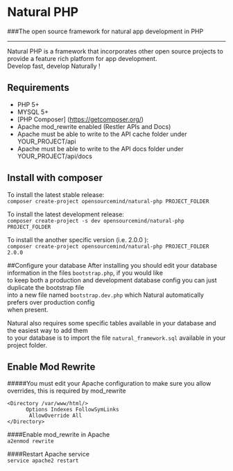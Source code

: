 # Natural PHP
###The open source framework for natural app development in PHP
***
Natural PHP is a framework that incorporates other open source projects
to provide a feature rich platform for app development.  
Develop fast, develop Naturally !

## Requirements
* PHP 5+
* MYSQL 5+
* [PHP Composer] (https://getcomposer.org/)
* Apache mod_rewrite enabled (Restler APIs and Docs)
* Apache must be able to write to the API cache folder under YOUR_PROJECT/api
* Apache must be able to write to the API docs folder under YOUR_PROJECT/api/docs

## Install with composer
To install the latest stable release:  
`composer create-project opensourcemind/natural-php PROJECT_FOLDER`

To install the latest development release:  
`composer create-project -s dev opensourcemind/natural-php PROJECT_FOLDER`

To install the another specific version (i.e. 2.0.0 ):  
`composer create-project opensourcemind/natural-php PROJECT_FOLDER 2.0.0`

##Configure your database
After installing you should edit your database information in the files `bootstrap.php`, if you would like  
to keep both a production and development database config you can just duplicate the bootstrap file  
into a new file named `bootstrap.dev.php` which Natural automatically prefers over production config  
when present.  

Natural also requires some specific tables available in your database and the easiest way to add them  
to your database is to import the file `natural_framework.sql` available in your project folder.

## Enable Mod Rewrite

#####You must edit your Apache configuration to make sure you allow overrides, this is required by mod_rewrite

``` 
<Directory /var/www/html/>
      Options Indexes FollowSymLinks
       AllowOverride All
</Directory>
```

####Enable mod_rewrite in Apache  
`a2enmod rewrite`  

####Restart Apache service  
`service apache2 restart`